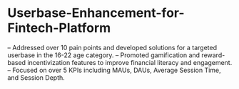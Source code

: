 # Userbase-Enhancement-for-Fintech-Platform
– Addressed over 10 pain points and developed solutions for a targeted userbase in the 16-22 age category.
– Promoted gamification and reward-based incentivization features to improve financial literacy and engagement.
– Focused on over 5 KPIs including MAUs, DAUs, Average Session Time, and Session Depth.
